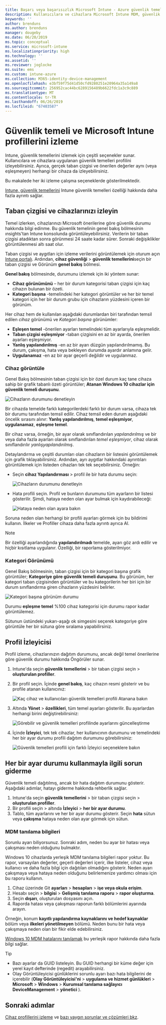 ```yaml
---
title: Başarı veya başarısızlık Microsoft Intune - Azure güvenlik temelleri denetleme | Microsoft Docs
description: Kullanıcılara ve cihazlara Microsoft Intune MDM, güvenlik temellerini dağıtırken hatası, çakışma ve başarı durumunu denetle Intune istemci günlükleri ve rapor özelliklerini kullanarak sorun giderme konusuna bakın.
keywords: ''
author: brenduns
ms.author: brenduns
manager: dougeby
ms.date: 06/20/2019
ms.topic: conceptual
ms.service: microsoft-intune
ms.localizationpriority: high
ms.technology: ''
ms.assetid: ''
ms.reviewer: joglocke
ms.suite: ems
ms.custom: intune-azure
ms.collection: M365-identity-device-management
ms.openlocfilehash: e3bf59f75d41d50cfd9280251e20964a35a149a8
ms.sourcegitcommit: 256952cac44bc6289156489b6622fdc1a3c9c889
ms.translationtype: MT
ms.contentlocale: tr-TR
ms.lasthandoff: 06/26/2019
ms.locfileid: "67403587"
---
```

# <a name="monitor-security-baseline-and-profiles-in-microsoft-intune"></a>Güvenlik temeli ve Microsoft Intune profillerini izleme  

Intune, güvenlik temellerini izlemek için çeşitli seçenekler sunar. Kullanıcılara ve cihazlara uygulanan güvenlik temelleri profilini izleyebilirsiniz. Ayrıca, gerçek taban çizgisi ve önerilen değerler aynı (veya eşleşmeyen) herhangi bir cihaza da izleyebilirsiniz.

Bu makalede her iki izleme çalışma seçeneklerde gösterilmektedir.

[Intune, güvenlik temellerini](security-baselines.md) Intune güvenlik temelleri özelliği hakkında daha fazla ayrıntı sağlar.

## <a name="monitor-the-baseline-and-your-devices"></a>Taban çizgisi ve cihazlarınızı izleyin  

Temel izlerken, cihazlarınızı Microsoft önerilerine göre güvenlik durumu hakkında bilgi edinme. Bu güvenlik temelinin genel bakış bölmesinin ınsights'tan Intune konsolunda görüntüleyebilirsiniz.  Verilerin bir taban çizgisi atadıktan sonra görünmesi 24 saate kadar sürer. Sonraki değişiklikler görüntülenmesi altı saat olur.  

Taban çizgisi ve aygıtları için izleme verilerini görüntülemek için oturum açın [Intune portalı](https://go.microsoft.com/fwlink/?linkid=2090973). Ardından, **cihaz güvenliği** > **güvenlik temellerini**seçin bir taban çizgisi ve Görünüm **genel bakış** bölmesi.

**Genel bakış** bölmesinde, durumunu izlemek için iki yöntem sunar:
- **Cihaz görünümünü** – her bir durum kategorisi taban çizgisi için kaç cihazın bulunan bir özeti.  
- **Kategori başına** -temelindeki her kategori görüntüler ve her bir temel kategori için her bir durum grubu için cihazların yüzdesini içeren bir görünüm. 

Her cihaz hem de kullanılan aşağıdaki durumlardan biri tarafından temsil edilen *cihaz* görünümü ve *Kategori başına* görünümler:  
- **Eşleşen temel** -önerilen ayarları temelindeki tüm ayarlarıyla eşleşmelidir.
- **Taban çizgisi eşleşmiyor** -taban çizgisini en az bir ayarda, önerilen ayarları eşleşmiyor.
- **Yanlış yapılandırılmış** -en az bir ayarı düzgün yapılandırılmamış. Bu durum, çakışma, hata veya bekleyen durumda ayardır anlamına gelir.
- **Uygulanamaz** -en az bir ayar geçerli değildir ve uygulanmaz.


### <a name="device-view"></a>Cihaz görüntüle
Genel Bakış bölmesinin taban çizgisi için bir özel durum kaç tane cihaza sahip bir grafik tabanlı özeti görüntüler; **Atanan Windows 10 cihazlar için güvenlik temeli duruşunu**.  

![Cihazların durumunu denetleyin](./media/security-baselines-monitor/overview.png)

Bir cihazda temelde farklı kategorilerdeki farklı bir durum varsa, cihaza tek bir durumu tarafından temsil edilir. Cihaz temsil eden durum aşağıdaki öncelik sırasını alınır: **Yanlış yapılandırılmış**, **temel eşleşmiyor**, **uygulanamaz**, **eşleşme temel**.  

Bir cihaz varsa, örneğin, bir ayar olarak sınıflandırılan *yapılandırılmış* ve bir veya daha fazla ayarları olarak sınıflandırılan *temel eşleşmiyor*, cihaz olarak sınıflandırılır *yanlışyapılandırılmış*.  

Detaylandırma ve çeşitli durumları olan cihazların bir listesini görüntülemek için grafik tıklayabilirsiniz. Ardından, ayrı aygıtlar hakkındaki ayrıntıları görüntülemek için listeden cihazları tek tek seçebilirsiniz. Örneğin:
- Seçin **cihaz Yapılandırması** > profil ile bir hata durumu seçin:

  ![Cihazların durumunu denetleyin](./media/security-baselines-monitor/device-configuration-profile-list.png)

- Hata profili seçin. Profil ve bunların durumunu tüm ayarların bir listesi gösterilir. Şimdi, hataya neden olan ayar bulmak için kaydırabileceği:

  ![Hataya neden olan ayara bakın](./media/security-baselines-monitor/profile-with-error-status.png)

Soruna neden olan herhangi bir profili ayarları görmek için bu bildirimi kullanın. İlkeler ve Profiller cihaza daha fazla ayrıntı ayrıca Al.

> [!NOTE]
> Bir özelliği ayarlandığında **yapılandırılmadı** temelde, ayarı göz ardı edilir ve hiçbir kısıtlama uygulanır. Özelliği, bir raporlama gösterilmiyor.

### <a name="per-category-view"></a>Kategori Görünümü
Genel Bakış bölmesinin, taban çizgisi için bir kategori başına grafik görüntüler; **Kategoriye göre güvenlik temeli duruşunu**.  Bu görünüm, her kategori taban çizgisinden görüntüler ve bu kategorilerin her biri için bir durum sınıflandırma giren cihazların yüzdesini belirler. 
 
![Kategori başına görünüm durumu](./media/security-baselines-monitor/monitor-baseline-per-category.png)

Durumu **eşleşme temel** %100 cihaz kategorisi için durumu rapor kadar görüntülemez.   

Sütunun üstündeki yukarı-aşağı ok simgesini seçerek kategoriye göre görüntüle her bir sütuna göre sıralama yapabilirsiniz.  


## <a name="monitor-the-profile"></a>Profil İzleyicisi

Profil izleme, cihazlarınızın dağıtım durumunu, ancak değil temel önerilerine göre güvenlik durumu hakkında Öngörüler sunar.

1. Intune'da seçin **güvenlik temellerini** > bir taban çizgisi seçin > **oluşturulan profiller**.

2. Bir profil seçin. İçinde **genel bakış**, kaç cihazın resmi gösterir ve bu profile atanan kullanıcınız:

    ![Kaç cihaz ve kullanıcıları güvenlik temelleri profili Atanana bakın](./media/security-baselines-monitor/existing-profile-overview.png)

3. Altında **Yönet** > **özellikleri**, tüm temel ayarları gösterilir. Bu ayarlardan herhangi birini değiştirebilirsiniz:

    ![Görebilir ve güvenlik temelleri profilinde ayarlarını güncelleştirme](./media/security-baselines-monitor/manage-settings.png)

4. İçinde **İzleyici**, tek tek cihazlar, her kullanıcının durumunu ve temelindeki her bir ayar durumu profili dağıtım durumunu görebilirsiniz:

    ![Güvenlik temelleri profili için farklı İzleyici seçeneklere bakın](./media/security-baselines-monitor/monitor-status-options.png)

## <a name="troubleshoot-using-per-setting-status"></a>Her bir ayar durumu kullanmayla ilgili sorun giderme

Güvenlik temeli dağıtılmış, ancak bir hata dağıtım durumunu gösterir. Aşağıdaki adımlar, hatayı giderme hakkında rehberlik sağlar.

1. Intune'da seçin **güvenlik temellerini** > bir taban çizgisi seçin > **oluşturulan profiller**.
2. Bir profili seçin > altında **İzleyici** > **her bir ayar durumu**.
3. Tablo, tüm ayarlarını ve her bir ayar durumu gösterir. Seçin **hata** sütun veya **çakışma** hataya neden olan ayar görmek için sütun.

### <a name="mdm-diagnostic-information"></a>MDM tanılama bilgileri

Sorunlu ayarı biliyorsunuz. Sonraki adım, neden bu ayar bir hatası veya çakışması neden olduğunu bulmaktır. 

Windows 10 cihazlarda yerleşik MDM tanılama bilgileri rapor yoktur. Bu rapor, varsayılan değerler, geçerli değerleri içerir, ilke listeler, cihaz veya kullanıcı ve daha fazla bilgi için dağıtılan olmadığını gösterir. Neden ayarı çakışmaya veya hataya neden olduğunu belirlemenize yardımcı olması için bu raporu kullanın.

1. Cihaz üzerinde Git **ayarları** > **hesapları** > **işe veya okula erişim**.
2. Hesabı seçin > **bilgisi** > **Gelişmiş tanılama raporu** > **rapor oluşturma**.
3. Seçin **dışarı**, oluşturulan dosyasını açın.
4. Raporda hatası veya çakışması raporun farklı bölümlerini ayarında arayın.

  Örneğin, konum **kayıtlı yapılandırma kaynaklarını ve hedef kaynaklar** bölüm veya **ilkeleri yönetilmeyen** bölümü. Neden bunu bir hata veya çakışmaya neden olan bir fikir elde edebilirsiniz.

[Windows 10 MDM hatalarını tanılamak](https://docs.microsoft.com/windows/client-management/mdm/diagnose-mdm-failures-in-windows-10) bu yerleşik rapor hakkında daha fazla bilgi sağlar.

> [!TIP]
> - Bazı ayarlar da GUID listeleyin. Bu GUID herhangi bir küme değer için yerel kayıt defterinde (regedit) arayabilirsiniz.
> - Olay Görüntüleyicisi günlüklerini sorunlu ayarı bazı hata bilgilerini de içerebilir (**Olay Görüntüleyicisi'ni** > **uygulama ve hizmet günlükleri**  >   **Microsoft** > **Windows** > **Kurumsal tanılama sağlayıcı DeviceManagement** > **yönetici** ).

## <a name="next-steps"></a>Sonraki adımlar

[Cihaz profillerini izleme](device-profile-monitor.md) ve [bazı yaygın sorunlar ve çözümleri bkz](device-profile-troubleshoot.md).
